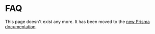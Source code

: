 # FAQ

This page doesn't exist any more. It has been moved to the [new Prisma documentation](https://www.prisma.io/docs/more/faq).
